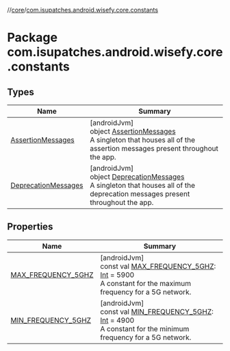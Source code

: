 //[core](../../index.md)/[com.isupatches.android.wisefy.core.constants](index.md)

# Package com.isupatches.android.wisefy.core.constants

## Types

| Name | Summary |
|---|---|
| [AssertionMessages](-assertion-messages/index.md) | [androidJvm]<br>object [AssertionMessages](-assertion-messages/index.md)<br>A singleton that houses all of the assertion messages present throughout the app. |
| [DeprecationMessages](-deprecation-messages/index.md) | [androidJvm]<br>object [DeprecationMessages](-deprecation-messages/index.md)<br>A singleton that houses all of the deprecation messages present throughout the app. |

## Properties

| Name | Summary |
|---|---|
| [MAX_FREQUENCY_5GHZ](-m-a-x_-f-r-e-q-u-e-n-c-y_5-g-h-z.md) | [androidJvm]<br>const val [MAX_FREQUENCY_5GHZ](-m-a-x_-f-r-e-q-u-e-n-c-y_5-g-h-z.md): [Int](https://kotlinlang.org/api/latest/jvm/stdlib/kotlin/-int/index.html) = 5900<br>A constant for the maximum frequency for a 5G network. |
| [MIN_FREQUENCY_5GHZ](-m-i-n_-f-r-e-q-u-e-n-c-y_5-g-h-z.md) | [androidJvm]<br>const val [MIN_FREQUENCY_5GHZ](-m-i-n_-f-r-e-q-u-e-n-c-y_5-g-h-z.md): [Int](https://kotlinlang.org/api/latest/jvm/stdlib/kotlin/-int/index.html) = 4900<br>A constant for the minimum frequency for a 5G network. |
